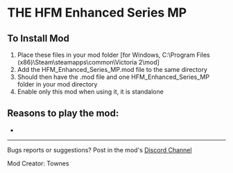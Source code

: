 # THE HFM Enhanced Series MP


## To Install Mod
1. Place these files in your mod folder [for Windows, C:\Program Files (x86)\Steam\steamapps\common\Victoria 2\mod] 
2. Add the HFM_Enhanced_Series_MP.mod file to the same directory
3. Should then have the .mod file and one HFM_Enhanced_Series_MP folder in your mod directory
4. Enable only this mod when using it, it is standalone


## Reasons to play the mod:
-

---

Bugs reports or suggestions? Post in the mod's [Discord Channel](https://discord.gg/543cVHQGWY)

Mod Creator: Townes
